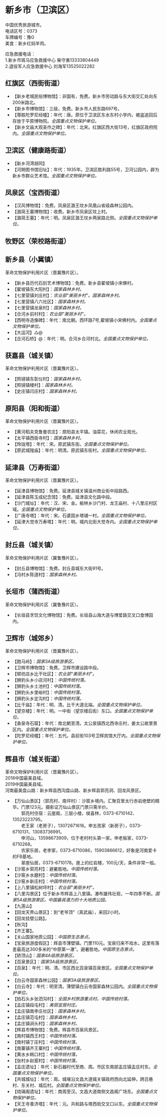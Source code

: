 # 新乡市（卫滨区）  
中国优秀旅游城市。  
电话区号：0373  
车牌编号：豫G  
美食：新乡红焖羊肉。  
  
应急救援电话：  
1.新乡市斑马应急救援中心 柴守勇13333804449  
2.退役军人应急救援中心 刘海军13525022282  
  
## 红旗区（西街街道）  
* 【新乡老城民俗博物馆】：非国有，免费。新乡市劳动路与东大街交汇处向东200米路北。  
* 【新乡市博物馆】：三级，免费。新乡市人民东路697号。  
* 【尊胜陀罗尼经幢】：年代：唐。原位于卫滨区东水东村小学内，被盗追回后存放于平原博物院。*全国重点文物保护单位。*  
* 【新乡文庙大观圣作之碑】：年代：北宋。红旗区西大街13号，红旗区政府院内。*全国重点文物保护单位。*  
## 卫滨区（健康路街道）  
* 【新乡河湾胡同】  
* 【河朔图书馆旧址】：年代：1935年。卫滨区胜利路55号，卫河公园内，辟为新乡市群众艺术馆。*全国重点文物保护单位。*  
## 凤泉区（宝西街道）  
* 【汉风博物馆】：免费。凤泉区潞王坟乡凤凰山省级森林公园内。  
* 【潞简王墓博物馆】：收费。新乡市凤泉区坟上村。  
* 【潞简王墓】：年代：明。凤泉区潞王坟乡两泉路北侧。*全国重点文物保护单位。*  
## 牧野区（荣校路街道）  

## 新乡县（小冀镇）  
革命文物保护利用片区（晋冀豫片区）。  
* 【新乡县历代石刻艺术博物馆】：免费。新乡县翟坡镇小宋佛村。  
* 【翟坡镇东大阳村】：*国家森林乡村。*  
* 【七里营镇刘庄村】：*农业部“美丽乡村”。国家森林乡村。*  
* 【七里营镇八六社区】：*国家森林乡村。*  
* 【七里营镇龙泉村】：*国家森林乡村。*  
* 【合河乡前村村】：*农业部“美丽乡村”。*  
* 【西明寺造像碑】：年代：南北朝。西环路7号,翟坡镇小宋佛村内。*全国重点文物保护单位。*   
* 【大运河】△@
* 【合河石桥】@：年代：明。合河乡合河村北。*全国重点文物保护单位。*   
## 获嘉县（城关镇）  
革命文物保护利用片区（晋冀豫片区）。  
* 【照镜镇东彰仪村】：*国家森林乡村。*  
* 【照镜镇楼村】：*国家森林乡村。*  
* 【史庄镇闫庄村】：*国家森林乡村。*  

## 原阳县（阳和街道）  
革命文物保护利用片区（晋冀豫片区）。  
* 【黄河稻夫克鲁曼农庄】：原阳县太平镇。油菜花，休闲农业观光。  
* 【太平镇西衙寺村】：*国家森林乡村。*  
* 【玲珑塔】：年代：宋。原武镇东街。*全国重点文物保护单位。*  
* 【原武城隍庙】：年代：明清。原武镇东街村。*全国重点文物保护单位。*  

## 延津县（万寿街道）  
革命文物保护利用片区（晋冀豫片区）。  
* 【延津县博物馆】：免费。延津县城关镇温州商业街中段路西。  
* 【延津县陈玉成纪念馆】：免费。延津县文化路中段。  
* 【沙门城址】：年代：汉、宋、金。榆林乡沙门村、龙王庙村、十八里庄村区域。*全国重点文物保护单位。*   
* 【广唐寺塔】：年代：宋。石婆固乡塔铺一村。*全国重点文物保护单位。*   
* 【延津大觉寺万寿塔】：年代：明。城内北街大觉寺内。*全国重点文物保护单位。*   
## 封丘县（城关镇）  
革命文物保护利用片区（冀鲁豫片区）。  
* 【封丘县博物馆】：免费。封丘县城东大街91号。  
* 【冯村乡陈道村】：*国家森林乡村。*  

## 长垣市（蒲西街道）  
革命文物保护利用片区（冀鲁豫片区）。  
* 【长垣县烹饪文化博物馆】：免费。长垣县山海大道与博爱路交叉口食博园内。  

## 卫辉市（城郊乡）  
革命文物保护利用片区（晋冀豫片区）。  
* 【跑马岭】：*国家3A级旅游景区。*  
* 【卫辉市博物馆】：免费。卫辉市建设路中段。  
* 【顿坊店乡比干社区】：*农业部“美丽乡村”。*  
* 【狮豹头乡小店河村】：*中国传统村落。*  
* 【狮豹头乡土池村】：*中国传统村落。*  
* 【狮豹头乡里峪村】：*中国传统村落。*  
* 【狮豹头乡定沟村】：*中国传统村落。*  
* 【比干庙】：年代：明、清。比干大道北端。*全国重点文物保护单位。*   
* 【望京楼】：年代：明。一中街（望京楼后街）东口。*全国重点文物保护单位。*   
* 【香泉寺石窟】：年代：南北朝至清。太公泉镇西北西寺庄村，姜太公故里景区内。*全国重点文物保护单位。*   
* 【陀罗尼经幢】：年代：五代。县前街103号卫辉宾馆大厅内。*全国重点文物保护单位。*   

## 辉县市（城关街道）  
革命文物保护利用片区（晋冀豫片区）。  
2018中国最美县域。  
2019中国最美县域。  
河南最美盘山路：新乡辉县西沟盘山路、新乡辉县郭亮洞、回龙风景区。  
* 【万仙山景区】（郭亮村、南坪村）：沙窑乡境内。汇聚百里太行赤岩绝壁的精华。门票123元。摄影证万仙山景区门票只需半价。  
&emsp;&emsp;郭亮村住宿：云崖阁，三层小楼，侯喜林，0373-6710142、13523223795。  
&emsp;&emsp;老王家（老房子），13072671616。申五孩家（新房子），0373-6710131、13083736991。  
&emsp;&emsp;申河山，13598673909，位于老村村头第一家。申老板家，0373-6710268。  
&emsp;&emsp;农家乐居，老李家，0373-6710086，15903866612，好象是河南爱卡的FB基地。  
&emsp;&emsp;翠崖仙居，0373-6710178。崖上的红岩楼，100元/天，条件非常一般。  
* 【沙窑乡郭亮村】：避暑胜地。*中国传统村落。*  
* 【沙窑乡水磨村】：*中国传统村落。*  
* 【沙窑乡新庄村】：*中国传统村落。*  
* 【上八里镇松树坪村】：*农业部“美丽乡村”。*  
* 【八里沟景区】位于新乡市辉县上八里镇。瀑布雄伟壮观，一年四季不断。*国家5A级旅游景区。中国最具潜力的十大地质公园。*  
* 【九莲山】  
* 【回龙天界山景区】：到“老爷顶”（真武庙），来回2小时。  
* 【回龙挂壁公路】。  
* 【秋沟】  
* 【齐王寨】。  
* 【关山国家地质公园】：*中国原生态景点。*  
* 【宝泉旅游度假区】：辉县市薄壁镇。门票110元。宝泉归来不戏水，这里有落差最高达300多米的“中原第一瀑”。避暑胜地。*中国原生态景点。*  
* 【轿顶山】：*国家4A级旅游景区。*  
* 【百泉景区】：*国家3A级旅游景区。*  
* 【百泉】：年代：明、清。市区西北百泉镇百泉景区。*全国重点文物保护单位。*   
* 【白云寺国家森林公园】：*国家3A级旅游景区。*  
* 【白云寺】：年代：明至清。薄壁镇白云寺国家森林公园内。*全国重点文物保护单位。*   
* 【拍石头乡张泗沟村】：*全国乡村旅游重点村。中国传统村落。*  
* 【孟庄镇段屯村】：*美丽宜居村庄。*  
* 【孟庄镇南李庄社区】：*国家森林乡村。*  
* 【孟庄镇范屯村】：*国家森林乡村。*  
* 【孟庄镇涧头村】：*国家森林乡村。*  
* 【辉县市博物馆】：免费。辉县市百泉风景区。  
* 【南村镇西王村】：*中国传统村落。*  
* 【南村镇丁庄村】：*中国传统村落。*  
* 【南寨镇齐王寨村】：*中国传统村落。*  
* 【黄水乡韩口村】：*中国传统村落。*  
* 【张村乡赵窑村】：*中国传统村落。*    
* 【孟庄遗址】：年代：新石器时代至商、周。市区东南部孟庄镇孟庄村东。*全国重点文物保护单位。*   
* 【共城城址】：年代：周。城壕沿文昌大道城关镇政府西向北延伸，跨吕巷村、东关村、城后村。*全国重点文物保护单位。*   
* 【琉璃阁遗址】：年代：商周至汉。文昌大道南侧文昌阁广场东。*全国重点文物保护单位。*   
* 【天王寺善济塔】：年代：元。共和路与塔西街交叉口以东。*全国重点文物保护单位。*    